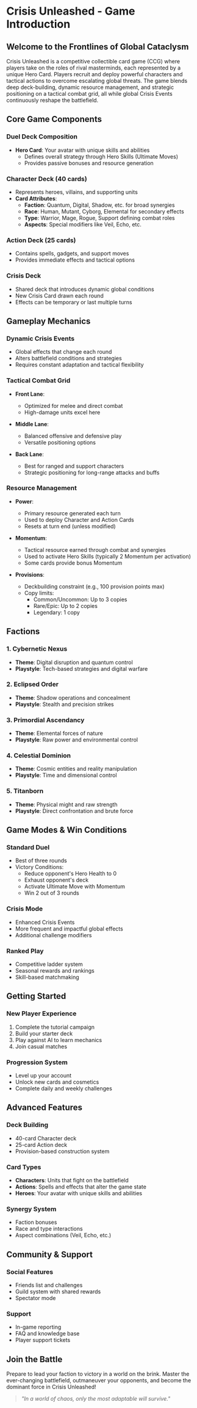 # Crisis Unleashed - Game Introduction

## Welcome to the Frontlines of Global Cataclysm

Crisis Unleashed is a competitive collectible card game (CCG) where players take on the roles of rival masterminds, each represented by a unique Hero Card. Players recruit and deploy powerful characters and tactical actions to overcome escalating global threats. The game blends deep deck-building, dynamic resource management, and strategic positioning on a tactical combat grid, all while global Crisis Events continuously reshape the battlefield.

## Core Game Components

### Duel Deck Composition

- **Hero Card**: Your avatar with unique skills and abilities
  - Defines overall strategy through Hero Skills (Ultimate Moves)
  - Provides passive bonuses and resource generation

### Character Deck (40 cards)

- Represents heroes, villains, and supporting units
- **Card Attributes**:
  - **Faction**: Quantum, Digital, Shadow, etc. for broad synergies
  - **Race**: Human, Mutant, Cyborg, Elemental for secondary effects
  - **Type**: Warrior, Mage, Rogue, Support defining combat roles
  - **Aspects**: Special modifiers like Veil, Echo, etc.

### Action Deck (25 cards)

- Contains spells, gadgets, and support moves
- Provides immediate effects and tactical options

### Crisis Deck

- Shared deck that introduces dynamic global conditions
- New Crisis Card drawn each round
- Effects can be temporary or last multiple turns

## Gameplay Mechanics

### Dynamic Crisis Events

- Global effects that change each round
- Alters battlefield conditions and strategies
- Requires constant adaptation and tactical flexibility

### Tactical Combat Grid

- **Front Lane**:
  - Optimized for melee and direct combat
  - High-damage units excel here

- **Middle Lane**:
  - Balanced offensive and defensive play
  - Versatile positioning options

- **Back Lane**:
  - Best for ranged and support characters
  - Strategic positioning for long-range attacks and buffs

### Resource Management

- **Power**:
  - Primary resource generated each turn
  - Used to deploy Character and Action Cards
  - Resets at turn end (unless modified)

- **Momentum**:
  - Tactical resource earned through combat and synergies
  - Used to activate Hero Skills (typically 2 Momentum per activation)
  - Some cards provide bonus Momentum

- **Provisions**:
  - Deckbuilding constraint (e.g., 100 provision points max)
  - Copy limits:
    - Common/Uncommon: Up to 3 copies
    - Rare/Epic: Up to 2 copies
    - Legendary: 1 copy

## Factions

### 1. Cybernetic Nexus

- **Theme**: Digital disruption and quantum control
- **Playstyle**: Tech-based strategies and digital warfare

### 2. Eclipsed Order

- **Theme**: Shadow operations and concealment
- **Playstyle**: Stealth and precision strikes

### 3. Primordial Ascendancy

- **Theme**: Elemental forces of nature
- **Playstyle**: Raw power and environmental control

### 4. Celestial Dominion

- **Theme**: Cosmic entities and reality manipulation
- **Playstyle**: Time and dimensional control

### 5. Titanborn

- **Theme**: Physical might and raw strength
- **Playstyle**: Direct confrontation and brute force

## Game Modes & Win Conditions

### Standard Duel

- Best of three rounds
- Victory Conditions:
  - Reduce opponent's Hero Health to 0
  - Exhaust opponent's deck
  - Activate Ultimate Move with Momentum
  - Win 2 out of 3 rounds

### Crisis Mode

- Enhanced Crisis Events
- More frequent and impactful global effects
- Additional challenge modifiers

### Ranked Play

- Competitive ladder system
- Seasonal rewards and rankings
- Skill-based matchmaking

## Getting Started

### New Player Experience

1. Complete the tutorial campaign
2. Build your starter deck
3. Play against AI to learn mechanics
4. Join casual matches

### Progression System

- Level up your account
- Unlock new cards and cosmetics
- Complete daily and weekly challenges

## Advanced Features

### Deck Building

- 40-card Character deck
- 25-card Action deck
- Provision-based construction system

### Card Types

- **Characters**: Units that fight on the battlefield
- **Actions**: Spells and effects that alter the game state
- **Heroes**: Your avatar with unique skills and abilities

### Synergy System

- Faction bonuses
- Race and type interactions
- Aspect combinations (Veil, Echo, etc.)

## Community & Support

### Social Features

- Friends list and challenges
- Guild system with shared rewards
- Spectator mode

### Support

- In-game reporting
- FAQ and knowledge base
- Player support tickets

## Join the Battle

Prepare to lead your faction to victory in a world on the brink. Master the ever-changing battlefield, outmaneuver your opponents, and become the dominant force in Crisis Unleashed!

> *"In a world of chaos, only the most adaptable will survive."*
